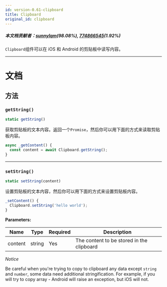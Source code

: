 ```yaml
---
id: version-0.61-clipboard
title: Clipboard
original_id: clipboard
---
```


##### 本文档贡献者：[sunnylqm](https://github.com/search?q=sunnylqm%40qq.com+in%3Aemail&type=Users)(98.08%), [774866545](https://github.com/search?q=774866545%40qq.com+in%3Aemail&type=Users)(1.92%)

`Clipboard`组件可以在 iOS 和 Android 的剪贴板中读写内容。

---

# 文档

## 方法

### `getString()`

```jsx
static getString()
```

获取剪贴板的文本内容。返回一个`Promise`，然后你可以用下面的方式来读取剪贴板内容。

```jsx
async _getContent() {
  const content = await Clipboard.getString();
}
```

---

### `setString()`

```jsx
static setString(content)
```

设置剪贴板的文本内容，然后你可以用下面的方式来设置剪贴板内容。

```jsx
_setContent() {
  Clipboard.setString('hello world');
}
```

**Parameters:**

| Name      | Type     | Required | Description                                |
| ------    | ------   | -------- | -------------------------------------------|
| content   | string   | Yes      | The content to be stored in the clipboard  | 

_Notice_

Be careful when you're trying to copy to clipboard any data except `string` and `number`, some data need additional stringification. For example, if you will try to copy array - Android will raise an exception, but iOS will not.
